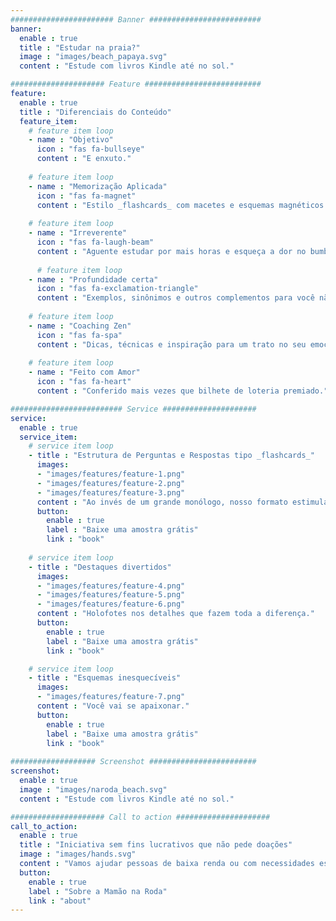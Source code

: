 ```yaml
---
####################### Banner #########################
banner:
  enable : true
  title : "Estudar na praia?"
  image : "images/beach_papaya.svg"
  content : "Estude com livros Kindle até no sol."  

##################### Feature ##########################
feature:
  enable : true
  title : "Diferenciais do Conteúdo"
  feature_item:
    # feature item loop
    - name : "Objetivo"
      icon : "fas fa-bullseye"
      content : "E enxuto."
      
    # feature item loop
    - name : "Memorização Aplicada"
      icon : "fas fa-magnet"
      content : "Estilo _flashcards_ com macetes e esquemas magnéticos."
      
    # feature item loop
    - name : "Irreverente"
      icon : "fas fa-laugh-beam"
      content : "Aguente estudar por mais horas e esqueça a dor no bumbum."
      
      # feature item loop
    - name : "Profundidade certa"
      icon : "fas fa-exclamation-triangle"
      content : "Exemplos, sinônimos e outros complementos para você não se confundir."
          
    # feature item loop
    - name : "Coaching Zen"
      icon : "fas fa-spa"
      content : "Dicas, técnicas e inspiração para um trato no seu emocional."
      
    # feature item loop
    - name : "Feito com Amor"
      icon : "fas fa-heart"
      content : "Conferido mais vezes que bilhete de loteria premiado."

######################### Service #####################
service:
  enable : true
  service_item:
    # service item loop
    - title : "Estrutura de Perguntas e Respostas tipo _flashcards_"
      images:
      - "images/features/feature-1.png"
      - "images/features/feature-2.png"
      - "images/features/feature-3.png"
      content : "Ao invés de um grande monólogo, nosso formato estimula que você esteja a todo instante verificando o que ainda lembra. Isso evita o famoso 'deu branco'. Não basta o conhecimento estar no seu cérebro. Você precisa construir fortes rotas de recuperação. "
      button:
        enable : true
        label : "Baixe uma amostra grátis"
        link : "book"
        
    # service item loop
    - title : "Destaques divertidos"
      images:
      - "images/features/feature-4.png"
      - "images/features/feature-5.png"
      - "images/features/feature-6.png"
      content : "Holofotes nos detalhes que fazem toda a diferença."
      button:
        enable : true
        label : "Baixe uma amostra grátis"
        link : "book"        

    # service item loop
    - title : "Esquemas inesquecíveis"
      images:
      - "images/features/feature-7.png"
      content : "Você vai se apaixonar."
      button:
        enable : true
        label : "Baixe uma amostra grátis"
        link : "book"      
        
################### Screenshot ########################
screenshot:
  enable : true  
  image : "images/naroda_beach.svg"
  content : "Estude com livros Kindle até no sol."  

##################### Call to action #####################
call_to_action:
  enable : true
  title : "Iniciativa sem fins lucrativos que não pede doações"
  image : "images/hands.svg"
  content : "Vamos ajudar pessoas de baixa renda ou com necessidades especiais..."
  button:
    enable : true
    label : "Sobre a Mamão na Roda"
    link : "about"
---
```

